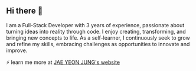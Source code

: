 ## Hi there 👋

I am a Full-Stack Developer with 3 years of experience, passionate about turning ideas into reality through code. I enjoy creating, transforming, and bringing new concepts to life. As a self-learner, I continuously seek to grow and refine my skills, embracing challenges as opportunities to innovate and improve.

⚡ learn me more at [JAE YEON JUNG's website](https://solbijae.github.io/jaeyeonjung/)

<!--
**solbijae/solbijae** is a ✨ _special_ ✨ repository because its `README.md` (this file) appears on your GitHub profile.

Here are some ideas to get you started:

- 🔭 I’m currently working on ...
- 🌱 I’m currently learning ...
- 👯 I’m looking to collaborate on ...
- 🤔 I’m looking for help with ...
- 💬 Ask me about ...
- 📫 How to reach me: ...
- 😄 Pronouns: ...
- ⚡ Fun fact: ...

https://shields.io/ 사용해서 아이콘 추가 가능
-->
